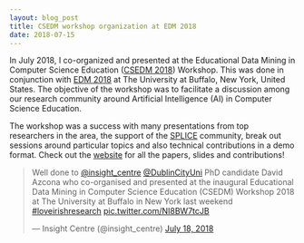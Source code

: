 ```yaml
---
layout: blog_post
title: CSEDM workshop organization at EDM 2018
date: 2018-07-15
---
```


In July 2018, I co-organized and presented at the Educational Data Mining in Computer Science Education ([CSEDM 2018][csedm]) Workshop. This was done in conjunction with [EDM 2018][edm] at The University at Buffalo, New York, United States. The objective of the workshop was to facilitate a discussion among our research community around Artificial Intelligence (AI) in Computer Science Education. 

The workshop was a success with many presentations from top researchers in the area, the support of the [SPLICE][splice] community, break out sessions around particular topics and also technical contributions in a demo format. Check out the [website][csedm] for all the papers, slides and contributions!

[csedm]: https://sites.google.com/asu.edu/csedm-ws-edm-2018
[edm]: http://educationaldatamining.org/EDM2018/
[splice]: https://cssplice.github.io/

<blockquote class="twitter-tweet" data-lang="en">
	<p lang="en" dir="ltr">Well done to <a href="https://twitter.com/insight_centre?ref_src=twsrc%5Etfw">@insight_centre</a> <a href="https://twitter.com/DublinCityUni?ref_src=twsrc%5Etfw">@DublinCityUni</a> PhD candidate David Azcona who co-organised and presented at the inaugural Educational Data Mining in Computer Science Education (CSEDM) Workshop 2018 at The University at Buffalo in New York last weekend <a href="https://twitter.com/hashtag/loveirishresearch?src=hash&amp;ref_src=twsrc%5Etfw">#loveirishresearch</a> <a href="https://t.co/NI8BW7tcJB">pic.twitter.com/NI8BW7tcJB</a></p>&mdash; Insight Centre (@insight_centre) <a href="https://twitter.com/insight_centre/status/1019500890317819904?ref_src=twsrc%5Etfw">July 18, 2018</a>
</blockquote>

<script async src="https://platform.twitter.com/widgets.js" charset="utf-8"></script>
